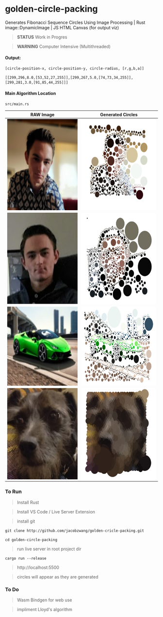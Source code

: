 # golden-circle-packing
Generates Fibonacci Sequence Circles Using Image Processing | Rust image::DynamicImage | JS HTML Canvas (for output viz)
> **STATUS** Work in Progres

> **WARNING** Computer Intensive (Multithreaded)

#### Output:
```
[circle-position-x, circle-position-y, circle-radius, [r,g,b,a]]
```
```
[[299,296,8.0,[53,52,27,255]],[299,267,5.0,[74,73,34,255]],[299,281,3.0,[91,85,44,255]]]
```

#### Main Algorithm Location
```
src/main.rs
```

RAW Image             | Generated Circles
:-------------------------:|:-------------------------:
<img src="https://github.com/JacobZwang/golden-circle-packing/blob/main/examples/portrait_2.png?raw=true" width="330" height="300" /> | <img src="https://github.com/JacobZwang/golden-circle-packing/blob/main/examples/portrait_2_circles.png?raw=true" width="320" height="300"/>
<img src="https://github.com/JacobZwang/golden-circle-packing/blob/main/examples/portrait.png?raw=true" width="300" height="300"/> |  <img src="https://github.com/JacobZwang/golden-circle-packing/blob/main/examples/portrait_circles.png?raw=true" width="330" height="300" />
<img src="https://github.com/JacobZwang/golden-circle-packing/blob/main/examples/lambo.jpg?raw=true" width="350" height="260" /> | <img src="https://github.com/JacobZwang/golden-circle-packing/blob/main/examples/lambo_circles.png?raw=true" width="350" height="260"/>
<img src="https://github.com/JacobZwang/golden-circle-packing/blob/main/examples/dog.jpg?raw=true" width="300" height="300"/> |  <img src="https://github.com/JacobZwang/golden-circle-packing/blob/main/examples/dog_circles.png?raw=true" width="330" height="300" />

### To Run
> Install Rust

> Install VS Code / Live Server Extension

> install git
```
git clone http://github.com/jacobzwang/golden-cricle-packing.git
```
```
cd golden-circle-packing
```
> run live server in root project dir
```
cargo run --release
```
> http://localhost:5500

> circles will appear as they are generated

### To Do
> Wasm Bindgen for web use

> impliment Lloyd's algorithm
